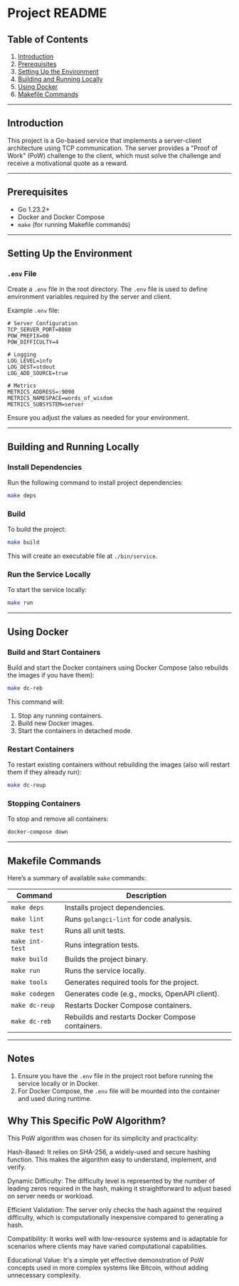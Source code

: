 
# Project README

## Table of Contents

1. [Introduction](#introduction)
2. [Prerequisites](#prerequisites)
3. [Setting Up the Environment](#setting-up-the-environment)
4. [Building and Running Locally](#building-and-running-locally)
5. [Using Docker](#using-docker)
6. [Makefile Commands](#makefile-commands)

---

## Introduction

This project is a Go-based service that implements a server-client architecture using TCP communication. The server provides a "Proof of Work" (PoW) challenge to the client, which must solve the challenge and receive a motivational quote as a reward.

---

## Prerequisites

- Go 1.23.2+
- Docker and Docker Compose
- `make` (for running Makefile commands)

---

## Setting Up the Environment

### `.env` File

Create a `.env` file in the root directory. The `.env` file is used to define environment variables required by the server and client.

Example `.env` file:
```
# Server Configuration
TCP_SERVER_PORT=8080
POW_PREFIX=00
POW_DIFFICULTY=4

# Logging
LOG_LEVEL=info
LOG_DEST=stdout
LOG_ADD_SOURCE=true

# Metrics
METRICS_ADDRESS=:9090
METRICS_NAMESPACE=words_of_wisdom
METRICS_SUBSYSTEM=server
```

Ensure you adjust the values as needed for your environment.

---

## Building and Running Locally

### Install Dependencies

Run the following command to install project dependencies:
```sh
make deps
```

### Build

To build the project:
```sh
make build
```

This will create an executable file at `./bin/service`.

### Run the Service Locally

To start the service locally:
```sh
make run
```

---

## Using Docker

### Build and Start Containers

Build and start the Docker containers using Docker Compose (also rebuilds the images if you have them):
```sh
make dc-reb
```

This command will:
1. Stop any running containers.
2. Build new Docker images.
3. Start the containers in detached mode.

### Restart Containers

To restart existing containers without rebuilding the images (also will restart them if they already run):
```sh
make dc-reup
```

### Stopping Containers

To stop and remove all containers:
```sh
docker-compose down
```

---

## Makefile Commands

Here’s a summary of available `make` commands:

| Command              | Description                                                 |
|----------------------|-------------------------------------------------------------|
| `make deps`          | Installs project dependencies.                              |
| `make lint`          | Runs `golangci-lint` for code analysis.                     |
| `make test`          | Runs all unit tests.                                        |
| `make int-test`      | Runs integration tests.                                     |
| `make build`         | Builds the project binary.                                  |
| `make run`           | Runs the service locally.                                   |
| `make tools`         | Generates required tools for the project.                   |
| `make codegen`       | Generates code (e.g., mocks, OpenAPI client).               |
| `make dc-reup`       | Restarts Docker Compose containers.                         |
| `make dc-reb`        | Rebuilds and restarts Docker Compose containers.            |

---

## Notes

1. Ensure you have the `.env` file in the project root before running the service locally or in Docker.
2. For Docker Compose, the `.env` file will be mounted into the container and used during runtime.

## Why This Specific PoW Algorithm?
This PoW algorithm was chosen for its simplicity and practicality:

Hash-Based: It relies on SHA-256, a widely-used and secure hashing function. This makes the algorithm easy to understand, implement, and verify.

Dynamic Difficulty: The difficulty level is represented by the number of leading zeros required in the hash, making it straightforward to adjust based on server needs or workload.

Efficient Validation: The server only checks the hash against the required difficulty, which is computationally inexpensive compared to generating a hash.

Compatibility: It works well with low-resource systems and is adaptable for scenarios where clients may have varied computational capabilities.

Educational Value: It's a simple yet effective demonstration of PoW concepts used in more complex systems like Bitcoin, without adding unnecessary complexity.

